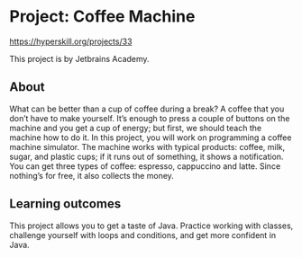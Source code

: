 # Project: Coffee Machine
https://hyperskill.org/projects/33

This project is by Jetbrains Academy.

## About
What can be better than a cup of coffee during a break? A coffee that you don’t have to make yourself. It’s enough to press a couple of buttons on the machine and you get a cup of energy; but first, we should teach the machine how to do it. In this project, you will work on programming a coffee machine simulator. The machine works with typical products: coffee, milk, sugar, and plastic cups; if it runs out of something, it shows a notification. You can get three types of coffee: espresso, cappuccino and latte. Since nothing’s for free, it also collects the money.

## Learning outcomes
This project allows you to get a taste of Java. Practice working with classes, challenge yourself with loops and conditions, and get more confident in Java.
